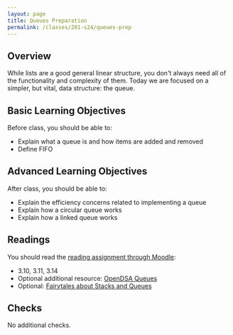 ```yaml
---
layout: page
title: Queues Preparation
permalink: /classes/201-s24/queues-prep
---
```


## Overview
While lists are a good general linear structure, you don't always need all of the functionality and complexity of them. Today we are focused on a simpler, but vital, data structure: the queue.

## Basic Learning Objectives
Before class, you should be able to: 
* Explain what a queue is and how items are added and removed
* Define FIFO


## Advanced Learning Objectives
After class, you should be able to:
* Explain the efficiency concerns related to implementing a queue
* Explain how a circular queue works
* Explain how a linked queue works


## Readings
You should read the [reading assignment through Moodle](https://moodle.carleton.edu/mod/lti/view.php?id=928125):

* 3.10, 3.11,  3.14
* Optional additional resource: [OpenDSA Queues](https://opendsa-server.cs.vt.edu/OpenDSA/Books/CS2/html/Queue.html)
* Optional: [Fairytales about Stacks and Queues](http://computationaltales.blogspot.com/2011/04/stacks-queues-priority-queues-and.html)

## Checks
No additional checks.